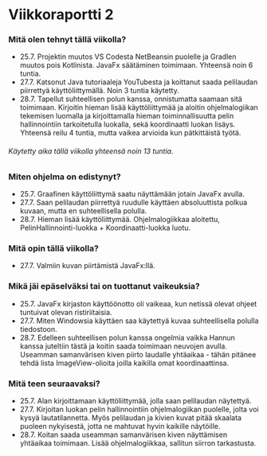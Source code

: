 # Viikkoraportti 2

### Mitä olen tehnyt tällä viikolla?

- 25.7. Projektin muutos VS Codesta NetBeansin puolelle ja Gradlen muutos pois Kotlinista. JavaFx säätäminen toimimaan. Yhteensä noin 6 tuntia.
- 27.7. Katsonut Java tutoriaaleja YouTubesta ja koittanut saada pelilaudan piirrettyä käyttöliittymällä. Noin 3 tuntia käytetty.
- 28.7. Tapellut suhteellisen polun kanssa, onnistumatta saamaan sitä toimimaan. Kirjoitin hieman lisää käyttöliittymää ja aloitin ohjelmalogiikan tekemisen luomalla ja kirjoittamalla hieman toiminnallisuutta pelin hallinnointiin tarkoitetulla luokalla, sekä koordinaatti luokan lisäys. Yhteensä reilu 4 tuntia, mutta vaikea arvioida kun pätkittäistä työtä.

###### Käytetty aika tällä viikolla yhteensä noin 13 tuntia.

### Miten ohjelma on edistynyt?

- 25.7. Graafinen käyttöliittymä saatu näyttämään jotain JavaFx avulla.
- 27.7. Saan pelilaudan piirrettyä ruudulle käyttäen absoluuttista polkua kuvaan, mutta en suhteellisella polulla.
- 28.7. Hieman lisää käyttöliittymää. Ohjelmalogiikkaa aloitettu, PelinHallinnointi-luokka + Koordinaatti-luokka luotu.

### Mitä opin tällä viikolla?

- 27.7. Valmiin kuvan piirtämistä JavaFx:llä.

### Mikä jäi epäselväksi tai on tuottanut vaikeuksia?

- 25.7. JavaFx kirjaston käyttöönotto oli vaikeaa, kun netissä olevat ohjeet tuntuivat olevan ristiriitaisia.
- 27.7. Miten Windowsia käyttäen saa käytettyä kuvaa suhteellisella polulla tiedostoon.
- 28.7. Edelleen suhteellisen polun kanssa ongelmia vaikka Hannun kanssa juteltiin tästä ja koitin saada toimimaan neuvojen avulla. Useamman samanvärisen kiven piirto laudalle yhtäaikaa - tähän pitänee tehdä lista ImageView-olioita joilla kaikilla omat koordinaattinsa.

### Mitä teen seuraavaksi?

- 25.7. Alan kirjoittamaan käyttöliittymää, jolla saan pelilaudan näytettyä.
- 27.7. Kirjoitan luokan pelin hallinnointiin ohjelmalogiikan puolelle, jolta voi kysyä lautatilannetta. Myös pelilaudan ja kivien kuvat pitää skaalata puoleen nykyisestä, jotta ne mahtuvat hyvin kaikille näytöille.
- 28.7. Koitan saada useamman samanvärisen kiven näyttämisen yhtäaikaa toimimaan. Lisää ohjelmalogiikkaa, sallitun siirron tarkastusta.